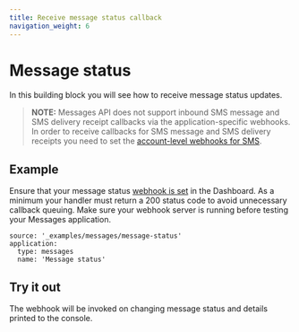 ```yaml
---
title: Receive message status callback
navigation_weight: 6
---
```


# Message status

In this building block you will see how to receive message status updates.

> **NOTE:** Messages API does not support inbound SMS message and SMS delivery receipt callbacks via the application-specific webhooks. In order to receive callbacks for SMS message and SMS delivery receipts you need to set the [account-level webhooks for SMS](https://dashboard.nexmo.com/settings).

## Example

Ensure that your message status [webhook is set](/messages/building-blocks/configure-webhooks) in the Dashboard. As a minimum your handler must return a 200 status code to avoid unnecessary callback queuing. Make sure your webhook server is running before testing your Messages application.

```building_blocks
source: '_examples/messages/message-status'
application:
  type: messages
  name: 'Message status'
```

## Try it out

The webhook will be invoked on changing message status and details printed to the console.
